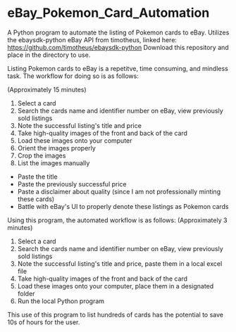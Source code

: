 # eBay_Pokemon_Card_Automation
A Python program to automate the listing of Pokemon cards to eBay. Utilizes the ebaysdk-python eBay API from timotheus, linked here: https://github.com/timotheus/ebaysdk-python
Download this repository and place in the directory to use.

Listing Pokemon cards to eBay is a repetitve, time consuming, and mindless task. The workflow for doing so is as follows:

(Approximately 15 minutes)
1. Select a card
2. Search the cards name and identifier number on eBay, view previously sold listings
3. Note the successful listing's title and price
4. Take high-quality images of the front and back of the card
5. Load these images onto your computer
6. Orient the images properly
7. Crop the images
8. List the images manually
- Paste the title
- Paste the previously successful price
- Paste a disclaimer about quality (since I am not professionally minting these cards)
- Battle with eBay's UI to properly denote these listings as Pokemon cards

Using this program, the automated workflow is as follows:
(Approximately 3 minutes)
1. Select a card
2. Search the cards name and identifier number on eBay, view previously sold listings
3. Note the successful listing's title and price, paste them in a local excel file
4. Take high-quality images of the front and back of the card
5. Load these images onto your computer, place them in a designated folder
6. Run the local Python program


This use of this program to list hundreds of cards has the potential to save 10s of hours for the user.
